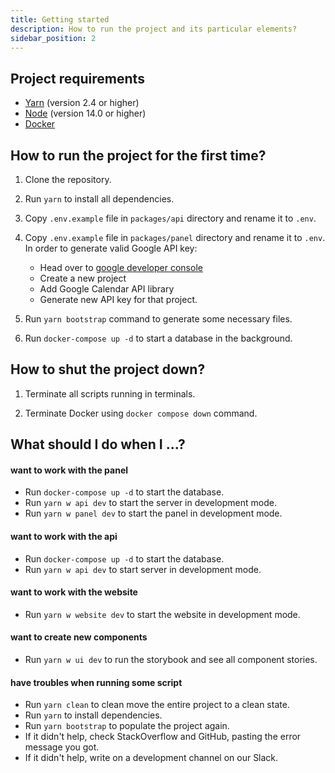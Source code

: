 ```yaml
---
title: Getting started
description: How to run the project and its particular elements?
sidebar_position: 2
---
```


## Project requirements

- [Yarn](https://yarnpkg.com/) (version 2.4 or higher)
- [Node](https://nodejs.org/) (version 14.0 or higher)
- [Docker](https://www.docker.com/)

## How to run the project for the first time?

1. Clone the repository.

2. Run `yarn` to install all dependencies.

3. Copy `.env.example` file in `packages/api` directory and rename it to `.env`.

4. Copy `.env.example` file in `packages/panel` directory and rename it to `.env`. In order to generate valid Google API key:
    - Head over to [google developer console](https://console.cloud.google.com/)
    - Create a new project
    - Add Google Calendar API library
    - Generate new API key for that project.


5. Run `yarn bootstrap` command to generate some necessary files.

6. Run `docker-compose up -d` to start a database in the background.


## How to shut the project down?

1. Terminate all scripts running in terminals.

2. Terminate Docker using `docker compose down` command.


## What should I do when I ...?

#### want to work with the panel

- Run `docker-compose up -d` to start the database.
- Run `yarn w api dev` to start the server in development mode.
- Run `yarn w panel dev` to start the panel in development mode.

#### want to work with the api

- Run `docker-compose up -d` to start the database.
- Run `yarn w api dev` to start server in development mode.

#### want to work with the website

- Run `yarn w website dev` to start the website in development mode.

#### want to create new components

- Run `yarn w ui dev` to run the storybook and see all component stories.

#### have troubles when running some script

- Run `yarn clean` to clean move the entire project to a clean state.
- Run `yarn` to install dependencies.
- Run `yarn bootstrap` to populate the project again.
- If it didn't help, check StackOverflow and GitHub, pasting the error message you got.
- If it didn't help, write on a development channel on our Slack.
